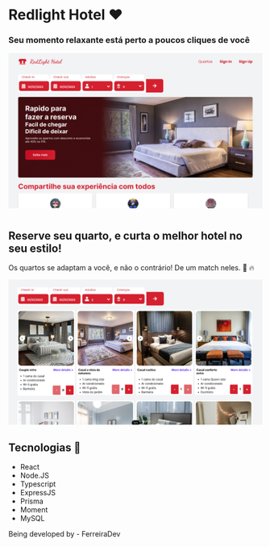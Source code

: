 # Redlight Hotel ❤️

### Seu momento relaxante está perto a poucos cliques de você

![Homepage prototype](./frontend/public/assets/homepageProt.png "Homepage prototype")

#

## Reserve seu quarto, e curta o melhor hotel no seu estilo!

Os quartos se adaptam a você, e não o contrário! De um match neles. 💞 🔥

![Rooms page prototype](./frontend/public/assets/roomsProt.png "Rooms page prototype")

## Tecnologias 🚀

- React
- Node.JS
- Typescript
- ExpressJS
- Prisma
- Moment
- MySQL

Being developed by - FerreiraDev
